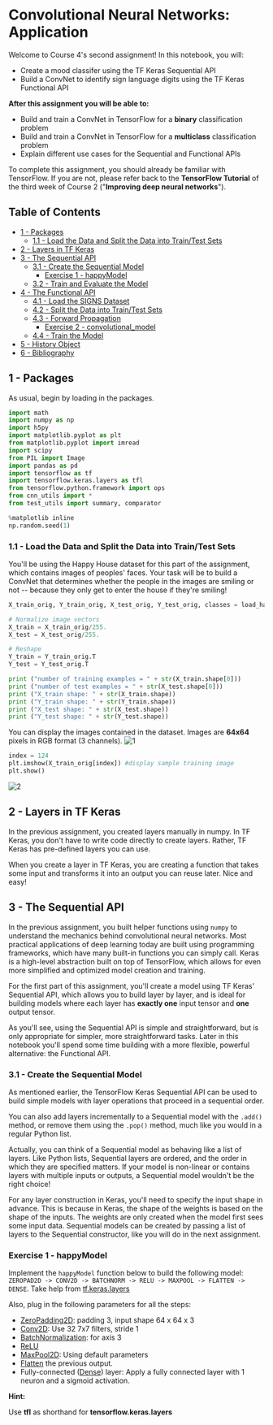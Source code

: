 # Convolutional Neural Networks: Application

Welcome to Course 4's second assignment! In this notebook, you will:

- Create a mood classifer using the TF Keras Sequential API
- Build a ConvNet to identify sign language digits using the TF Keras Functional API

**After this assignment you will be able to:**

- Build and train a ConvNet in TensorFlow for a __binary__ classification problem
- Build and train a ConvNet in TensorFlow for a __multiclass__ classification problem
- Explain different use cases for the Sequential and Functional APIs

To complete this assignment, you should already be familiar with TensorFlow. If you are not,
please refer back to the **TensorFlow Tutorial** of the third week of Course 2 
("**Improving deep neural networks**").

## Table of Contents

- [1 - Packages](#1)
    - [1.1 - Load the Data and Split the Data into Train/Test Sets](#1-1)
- [2 - Layers in TF Keras](#2)
- [3 - The Sequential API](#3)
    - [3.1 - Create the Sequential Model](#3-1)
        - [Exercise 1 - happyModel](#ex-1)
    - [3.2 - Train and Evaluate the Model](#3-2)
- [4 - The Functional API](#4)
    - [4.1 - Load the SIGNS Dataset](#4-1)
    - [4.2 - Split the Data into Train/Test Sets](#4-2)
    - [4.3 - Forward Propagation](#4-3)
        - [Exercise 2 - convolutional_model](#ex-2)
    - [4.4 - Train the Model](#4-4)
- [5 - History Object](#5)
- [6 - Bibliography](#6)


<a name='1'></a>
## 1 - Packages

As usual, begin by loading in the packages.
```python
import math
import numpy as np
import h5py
import matplotlib.pyplot as plt
from matplotlib.pyplot import imread
import scipy
from PIL import Image
import pandas as pd
import tensorflow as tf
import tensorflow.keras.layers as tfl
from tensorflow.python.framework import ops
from cnn_utils import *
from test_utils import summary, comparator

%matplotlib inline
np.random.seed(1)
```

<a name='1-1'></a>
### 1.1 - Load the Data and Split the Data into Train/Test Sets

You'll be using the Happy House dataset for this part of the assignment, which contains images of peoples' faces. Your task will be to build a ConvNet that determines whether the people in the images are smiling or not -- because they only get to enter the house if they're smiling!  

```python
X_train_orig, Y_train_orig, X_test_orig, Y_test_orig, classes = load_happy_dataset()

# Normalize image vectors
X_train = X_train_orig/255.
X_test = X_test_orig/255.

# Reshape
Y_train = Y_train_orig.T
Y_test = Y_test_orig.T

print ("number of training examples = " + str(X_train.shape[0]))
print ("number of test examples = " + str(X_test.shape[0]))
print ("X_train shape: " + str(X_train.shape))
print ("Y_train shape: " + str(Y_train.shape))
print ("X_test shape: " + str(X_test.shape))
print ("Y_test shape: " + str(Y_test.shape))
```

You can display the images contained in the dataset. Images are **64x64** pixels in RGB format (3 channels).
![1](https://github.com/JoneSu1/Deep-learning-techniques-based-on-python-study-notes-and-project-records/assets/103999272/f15a4442-69e3-4a7e-a4a4-419c10d437f1)

```python
index = 124
plt.imshow(X_train_orig[index]) #display sample training image
plt.show()
```
![2](https://github.com/JoneSu1/Deep-learning-techniques-based-on-python-study-notes-and-project-records/assets/103999272/db630ad0-dee8-4108-8e36-175a81c5f638)

<a name='2'></a>
## 2 - Layers in TF Keras 

In the previous assignment, you created layers manually in numpy. In TF Keras, you don't have to write code directly to create layers. Rather, TF Keras has pre-defined layers you can use. 

When you create a layer in TF Keras, you are creating a function that takes some input and transforms it into an output you can reuse later. Nice and easy! 

<a name='3'></a>
## 3 - The Sequential API

In the previous assignment, you built helper functions using `numpy` to understand the mechanics behind convolutional neural networks. Most practical applications of deep learning today are built using programming frameworks, which have many built-in functions you can simply call. Keras is a high-level abstraction built on top of TensorFlow, which allows for even more simplified and optimized model creation and training. 

For the first part of this assignment, you'll create a model using TF Keras' Sequential API, which allows you to build layer by layer, and is ideal for building models where each layer has **exactly one** input tensor and **one** output tensor. 

As you'll see, using the Sequential API is simple and straightforward, but is only appropriate for simpler, more straightforward tasks. Later in this notebook you'll spend some time building with a more flexible, powerful alternative: the Functional API. 


<a name='3-1'></a>
### 3.1 - Create the Sequential Model

As mentioned earlier, the TensorFlow Keras Sequential API can be used to build simple models with layer operations that proceed in a sequential order. 

You can also add layers incrementally to a Sequential model with the `.add()` method, or remove them using the `.pop()` method, much like you would in a regular Python list.

Actually, you can think of a Sequential model as behaving like a list of layers. Like Python lists, Sequential layers are ordered, and the order in which they are specified matters.  If your model is non-linear or contains layers with multiple inputs or outputs, a Sequential model wouldn't be the right choice!

For any layer construction in Keras, you'll need to specify the input shape in advance. This is because in Keras, the shape of the weights is based on the shape of the inputs. The weights are only created when the model first sees some input data. Sequential models can be created by passing a list of layers to the Sequential constructor, like you will do in the next assignment.

<a name='ex-1'></a>
### Exercise 1 - happyModel

Implement the `happyModel` function below to build the following model: `ZEROPAD2D -> CONV2D -> BATCHNORM -> RELU -> MAXPOOL -> FLATTEN -> DENSE`. Take help from [tf.keras.layers](https://www.tensorflow.org/api_docs/python/tf/keras/layers) 

Also, plug in the following parameters for all the steps:

 - [ZeroPadding2D](https://www.tensorflow.org/api_docs/python/tf/keras/layers/ZeroPadding2D): padding 3, input shape 64 x 64 x 3
 - [Conv2D](https://www.tensorflow.org/api_docs/python/tf/keras/layers/Conv2D): Use 32 7x7 filters, stride 1
 - [BatchNormalization](https://www.tensorflow.org/api_docs/python/tf/keras/layers/BatchNormalization): for axis 3
 - [ReLU](https://www.tensorflow.org/api_docs/python/tf/keras/layers/ReLU)
 - [MaxPool2D](https://www.tensorflow.org/api_docs/python/tf/keras/layers/MaxPool2D): Using default parameters
 - [Flatten](https://www.tensorflow.org/api_docs/python/tf/keras/layers/Flatten) the previous output.
 - Fully-connected ([Dense](https://www.tensorflow.org/api_docs/python/tf/keras/layers/Dense)) layer: Apply a fully connected layer with 1 neuron and a sigmoid activation. 
 
 
 **Hint:**
 
 Use **tfl** as shorthand for **tensorflow.keras.layers**
 

